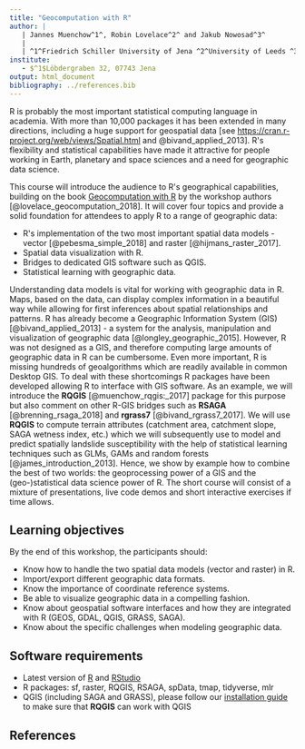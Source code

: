 ```yaml
---
title: "Geocomputation with R"
author: |
   | Jannes Muenchow^1^, Robin Lovelace^2^ and Jakub Nowosad^3^
   |
   | ^1^Friedrich Schiller University of Jena ^2^University of Leeds ^3^Adam Mickiewicz University in Poznan
institute: 
   - $^1$Löbdergraben 32, 07743 Jena
output: html_document
bibliography: ../references.bib
---
```


R is probably the most important statistical computing language in academia.
With more than 10,000 packages it has been extended in many directions, including a huge support for geospatial data [see https://cran.r-project.org/web/views/Spatial.html and @bivand_applied_2013].
R's flexibility and statistical capabilities have made it attractive for people working in Earth, planetary and space sciences and a need for geographic data science.

This course will introduce the audience to R's geographical capabilities, building on the book [Geocomputation with R](https://geocompr.robinlovelace.net/) by the workshop authors [@lovelace_geocomputation_2018]. 
It will cover four topics and provide a solid foundation for attendees to apply R to a range of geographic data: <!--or spatial problems?-->

- R's implementation of the two most important spatial data models - vector [@pebesma_simple_2018] and raster [@hijmans_raster_2017]. 
- Spatial data visualization with R.
- Bridges to dedicated GIS software such as QGIS.
- Statistical learning with geographic data.

Understanding data models is vital for working with geographic data in R.
Maps, based on the data, can display complex information in a beautiful way while allowing for first inferences about spatial relationships and patterns.
R has already become a Geographic Information System (GIS) [@bivand_applied_2013] - a system for the analysis, manipulation and visualization of geographic data [@longley_geographic_2015].
However, R was not designed as a GIS, and therefore computing large amounts of geographic data in R can be cumbersome.
Even more important, R is missing hundreds of geoalgorithms which are readily available in common Desktop GIS.
To deal with these shortcomings R packages have been developed allowing R to interface with GIS software.
As an example, we will introduce the **RQGIS** [@muenchow_rqgis:_2017] package for this purpose but also comment on other R-GIS bridges such as **RSAGA** [@brenning_rsaga_2018] and **rgrass7** [@bivand_rgrass7_2017].
We will use **RQGIS** to compute terrain attributes (catchment area, catchment slope, SAGA wetness index, etc.) which we will subsequently use to model and predict spatially landslide susceptibility with the help of statistical learning techniques such as GLMs, GAMs and random forests [@james_introduction_2013]. 
Hence, we show by example how to combine the best of two worlds: the geoprocessing power of a GIS and the (geo-)statistical data science power of R.
The short course will consist of a mixture of presentations, live code demos and short interactive exercises if time allows.

## Learning objectives

By the end of this workshop, the participants should:

* Know how to handle the two spatial data models (vector and raster) in R.
* Import/export different geographic data formats.
* Know the importance of coordinate reference systems.
* Be able to visualize geographic data in a compelling fashion.
* Know about geospatial software interfaces and how they are integrated with R (GEOS, GDAL, QGIS, GRASS, SAGA).
* Know about the specific challenges when modeling geographic data.

## Software requirements

* Latest version of [R](https://cloud.r-project.org/) and [RStudio](https://www.rstudio.com/products/rstudio/download/#download)
* R packages: sf, raster, RQGIS, RSAGA, spData, tmap, tidyverse, mlr
* QGIS (including SAGA and GRASS), please follow our [installation guide](https://cran.r-project.org/web/packages/RQGIS/vignettes/install_guide.html#arch-linux) to make sure that **RQGIS** can work with QGIS  

## References
